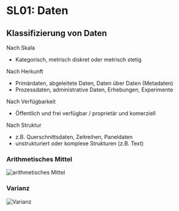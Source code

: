 # SL01: Daten
## Klassifizierung von Daten
Nach Skala
- Kategorisch, metrisch diskret oder metrisch stetig

Nach Herkunft
- Primärdaten, abgeleitete Daten, Daten über Daten (Metadaten)
- Prozessdaten, administrative Daten, Erhebungen, Experimente

Nach Verfügbarkeit
- Öffentlich und frei verfügbar /  proprietär und komerziell

Nach Struktur
- z.B. Querschnittsdaten, Zeitreihen, Paneldaten
- unstrukturiert oder komplexe Strukturen (z.B. Text)

### Arithmetisches Mittel
![arithmetisches Mittel]()

### Varianz
![Varianz]()